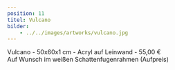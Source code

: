 ```yaml
---
position: 11
titel: Vulcano
bilder:
    - ../../images/artworks/vulcano.jpg
---
```


Vulcano - 50x60x1 cm - Acryl auf Leinwand - 55,00 € <br>Auf Wunsch im weißen Schattenfugenrahmen (Aufpreis)
